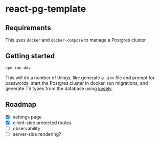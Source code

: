 # react-pg-template

## Requirements

This uses `docker` and `docker-compose` to manage a Postgres cluster

## Getting started

```sh
npm run dev
```

This will do a number of things, like generate a `.env` file and prompt for passwords, start the Postgres cluster in docker, run migrations, and generate TS types from the database using [kysely](https://kysely.dev/docs/generating-types).

## Roadmap

- [x] settings page
- [x] client-side protected routes
- [ ] observability
- [ ] server-side rendering?
